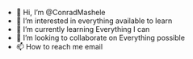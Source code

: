 - 👋 Hi, I’m @ConradMashele
- 👀 I’m interested in everything available to learn 
- 🌱 I’m currently learning Everything I can
- 💞️ I’m looking to collaborate on Everything possible 
- 📫 How to reach me email 

<!---
ConradMashele/ConradMashele is a ✨ special ✨ repository because its `README.md` (this file) appears on your GitHub profile.
You can click the Preview link to take a look at your changes.
--->
